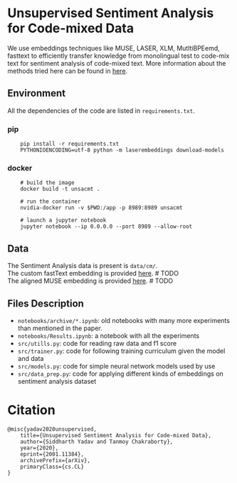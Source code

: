 # Unsupervised Sentiment Analysis for Code-mixed Data

We use embeddings techniques like MUSE, LASER, XLM, MutltiBPEemd, fasttext 
to efficiently transfer knowledge from monolingual test to code-mix text for sentiment analysis of code-mixed text. More information about the methods tried here can be found in [here](https://arxiv.org/pdf/2001.11384.pdf).

## Environment

All the dependencies of the code are listed in `requirements.txt`. 

### pip
```
    pip install -r requirements.txt
    PYTHONIOENCODING=utf-8 python -m laserembeddings download-models
```

### docker

```
    # build the image 
    docker build -t unsacmt .
    
    # run the container
    nvidia-docker run -v $PWD:/app -p 8989:8989 unsacmt
    
    # launch a jupyter notebook
    jupyter notebook --ip 0.0.0.0 --port 8989 --allow-root
```
## Data 

The Sentiment Analysis data is present is `data/cm/`.    
The custom fastText embedding is provided [here]().  # TODO  
The aligned MUSE embedding is provided [here]().   # TODO

## Files Description

- `notebooks/archive/*.ipynb`: old notebooks with many more experiments than mentioned in the paper.
- `notebooks/Results.ipynb`: a notebook with all the experiments
- `src/utills.py`: code for reading raw data and f1 score
- `src/trainer.py`: code for following training curriculum given the model and data
- `src/models.py`: code for simple neural network models used by use
- `src/data_prep.py`: code for applying different kinds of embeddings on sentiment analysis dataset


# Citation 

```
@misc{yadav2020unsupervised,
    title={Unsupervised Sentiment Analysis for Code-mixed Data},
    author={Siddharth Yadav and Tanmoy Chakraborty},
    year={2020},
    eprint={2001.11384},
    archivePrefix={arXiv},
    primaryClass={cs.CL}
}
```
